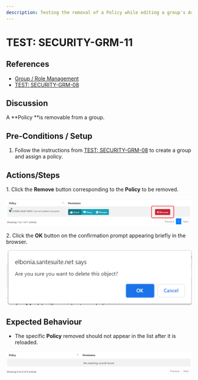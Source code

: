 ```yaml
---
description: Testing the removal of a Policy while editing a group's Assigned Policies.
---
```


# TEST: SECURITY-GRM-11

## References

* [Group / Role Management](../../../../../operations/security-administration/group-role-management.md)
* [TEST: SECURITY-GRM-08](test-security-grm-06.md)

## Discussion

A **Policy **is removable from a group.

## Pre-Conditions / Setup

1. Follow the instructions from [TEST: SECURITY-GRM-08](test-security-grm-06.md) to create a group and assign a policy.

## Actions/Steps

1\. Click the **Remove** button corresponding to the **Policy** to be removed.

![](<../../../../../../.gitbook/assets/image (381).png>)

2\. Click the **OK** button on the confirmation prompt appearing briefly in the browser.

![](<../../../../../../.gitbook/assets/image (367).png>)

## Expected Behaviour

* The specific **Policy** removed should not appear in the list after it is reloaded.

![](<../../../../../../.gitbook/assets/image (368).png>)
